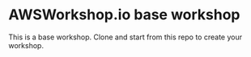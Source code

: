 

# AWSWorkshop.io base workshop 

This is a base workshop.  Clone and start from this repo to create your workshop.


 
